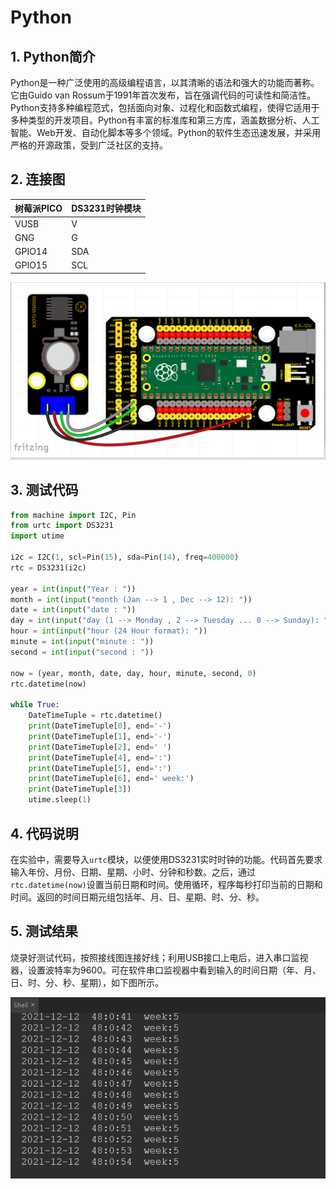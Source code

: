 # Python


## 1. Python简介  

Python是一种广泛使用的高级编程语言，以其清晰的语法和强大的功能而著称。它由Guido van Rossum于1991年首次发布，旨在强调代码的可读性和简洁性。Python支持多种编程范式，包括面向对象、过程化和函数式编程，使得它适用于多种类型的开发项目。Python有丰富的标准库和第三方库，涵盖数据分析、人工智能、Web开发、自动化脚本等多个领域。Python的软件生态迅速发展，并采用严格的开源政策，受到广泛社区的支持。  

## 2. 连接图  

| 树莓派PICO  | DS3231时钟模块 |  
| ----------- | --------------- |  
| VUSB        | V               |  
| GNG         | G               |  
| GPIO14      | SDA             |  
| GPIO15      | SCL             |  

![](media/6bcb88ceb4b1fe4e8bb04fb02960fe2a.png)  

## 3. 测试代码  

```python  
from machine import I2C, Pin  
from urtc import DS3231  
import utime  

i2c = I2C(1, scl=Pin(15), sda=Pin(14), freq=400000)  
rtc = DS3231(i2c)  

year = int(input("Year : "))  
month = int(input("month (Jan --> 1 , Dec --> 12): "))  
date = int(input("date : "))  
day = int(input("day (1 --> Monday , 2 --> Tuesday ... 0 --> Sunday): "))  
hour = int(input("hour (24 Hour format): "))  
minute = int(input("minute : "))  
second = int(input("second : "))  

now = (year, month, date, day, hour, minute, second, 0)  
rtc.datetime(now)  

while True:  
    DateTimeTuple = rtc.datetime()  
    print(DateTimeTuple[0], end='-')  
    print(DateTimeTuple[1], end='-')  
    print(DateTimeTuple[2], end=' ')  
    print(DateTimeTuple[4], end=':')  
    print(DateTimeTuple[5], end=':')  
    print(DateTimeTuple[6], end=' week:')  
    print(DateTimeTuple[3])  
    utime.sleep(1)  
```  

## 4. 代码说明  

在实验中，需要导入`urtc`模块，以便使用DS3231实时时钟的功能。代码首先要求输入年份、月份、日期、星期、小时、分钟和秒数。之后，通过`rtc.datetime(now)`设置当前日期和时间。使用循环，程序每秒打印当前的日期和时间。返回的时间日期元组包括年、月、日、星期、时、分、秒。  

## 5. 测试结果  

烧录好测试代码，按照接线图连接好线；利用USB接口上电后，进入串口监视器，设置波特率为9600。可在软件串口监视器中看到输入的时间日期（年、月、日、时、分、秒、星期），如下图所示。  

![](media/5eeff01505f15ca0447cdd7099349daf.png)






